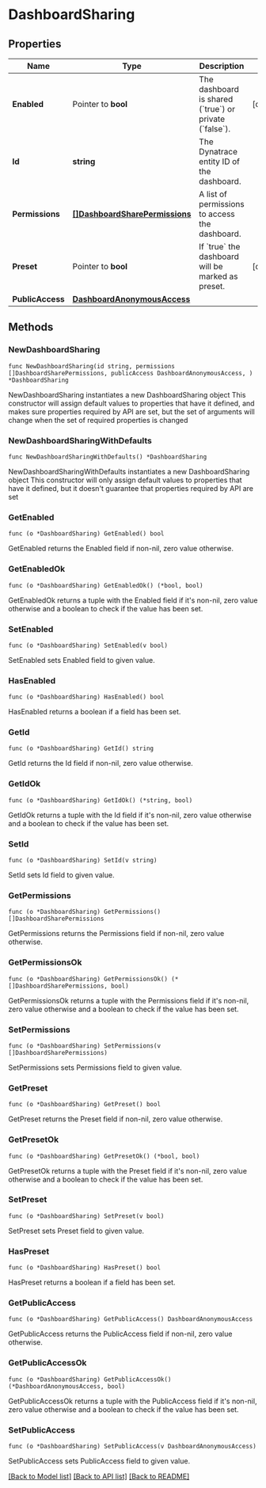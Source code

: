 # DashboardSharing

## Properties

Name | Type | Description | Notes
------------ | ------------- | ------------- | -------------
**Enabled** | Pointer to **bool** | The dashboard is shared (&#x60;true&#x60;) or private (&#x60;false&#x60;). | [optional] 
**Id** | **string** | The Dynatrace entity ID of the dashboard. | 
**Permissions** | [**[]DashboardSharePermissions**](DashboardSharePermissions.md) | A list of permissions to access the dashboard. | 
**Preset** | Pointer to **bool** | If &#x60;true&#x60; the dashboard will be marked as preset. | [optional] 
**PublicAccess** | [**DashboardAnonymousAccess**](DashboardAnonymousAccess.md) |  | 

## Methods

### NewDashboardSharing

`func NewDashboardSharing(id string, permissions []DashboardSharePermissions, publicAccess DashboardAnonymousAccess, ) *DashboardSharing`

NewDashboardSharing instantiates a new DashboardSharing object
This constructor will assign default values to properties that have it defined,
and makes sure properties required by API are set, but the set of arguments
will change when the set of required properties is changed

### NewDashboardSharingWithDefaults

`func NewDashboardSharingWithDefaults() *DashboardSharing`

NewDashboardSharingWithDefaults instantiates a new DashboardSharing object
This constructor will only assign default values to properties that have it defined,
but it doesn't guarantee that properties required by API are set

### GetEnabled

`func (o *DashboardSharing) GetEnabled() bool`

GetEnabled returns the Enabled field if non-nil, zero value otherwise.

### GetEnabledOk

`func (o *DashboardSharing) GetEnabledOk() (*bool, bool)`

GetEnabledOk returns a tuple with the Enabled field if it's non-nil, zero value otherwise
and a boolean to check if the value has been set.

### SetEnabled

`func (o *DashboardSharing) SetEnabled(v bool)`

SetEnabled sets Enabled field to given value.

### HasEnabled

`func (o *DashboardSharing) HasEnabled() bool`

HasEnabled returns a boolean if a field has been set.

### GetId

`func (o *DashboardSharing) GetId() string`

GetId returns the Id field if non-nil, zero value otherwise.

### GetIdOk

`func (o *DashboardSharing) GetIdOk() (*string, bool)`

GetIdOk returns a tuple with the Id field if it's non-nil, zero value otherwise
and a boolean to check if the value has been set.

### SetId

`func (o *DashboardSharing) SetId(v string)`

SetId sets Id field to given value.


### GetPermissions

`func (o *DashboardSharing) GetPermissions() []DashboardSharePermissions`

GetPermissions returns the Permissions field if non-nil, zero value otherwise.

### GetPermissionsOk

`func (o *DashboardSharing) GetPermissionsOk() (*[]DashboardSharePermissions, bool)`

GetPermissionsOk returns a tuple with the Permissions field if it's non-nil, zero value otherwise
and a boolean to check if the value has been set.

### SetPermissions

`func (o *DashboardSharing) SetPermissions(v []DashboardSharePermissions)`

SetPermissions sets Permissions field to given value.


### GetPreset

`func (o *DashboardSharing) GetPreset() bool`

GetPreset returns the Preset field if non-nil, zero value otherwise.

### GetPresetOk

`func (o *DashboardSharing) GetPresetOk() (*bool, bool)`

GetPresetOk returns a tuple with the Preset field if it's non-nil, zero value otherwise
and a boolean to check if the value has been set.

### SetPreset

`func (o *DashboardSharing) SetPreset(v bool)`

SetPreset sets Preset field to given value.

### HasPreset

`func (o *DashboardSharing) HasPreset() bool`

HasPreset returns a boolean if a field has been set.

### GetPublicAccess

`func (o *DashboardSharing) GetPublicAccess() DashboardAnonymousAccess`

GetPublicAccess returns the PublicAccess field if non-nil, zero value otherwise.

### GetPublicAccessOk

`func (o *DashboardSharing) GetPublicAccessOk() (*DashboardAnonymousAccess, bool)`

GetPublicAccessOk returns a tuple with the PublicAccess field if it's non-nil, zero value otherwise
and a boolean to check if the value has been set.

### SetPublicAccess

`func (o *DashboardSharing) SetPublicAccess(v DashboardAnonymousAccess)`

SetPublicAccess sets PublicAccess field to given value.



[[Back to Model list]](../README.md#documentation-for-models) [[Back to API list]](../README.md#documentation-for-api-endpoints) [[Back to README]](../README.md)


